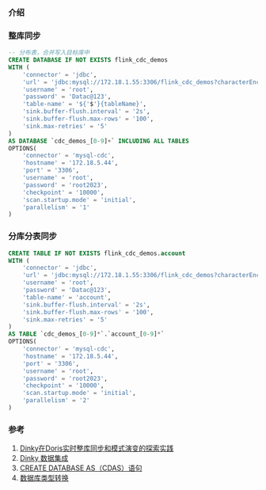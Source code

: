 ### 介绍

### 整库同步

```sql
-- 分布表，合并写入目标库中
CREATE DATABASE IF NOT EXISTS flink_cdc_demos 
WITH (
    'connector' = 'jdbc',
    'url' = 'jdbc:mysql://172.18.1.55:3306/flink_cdc_demos?characterEncoding=utf-8&useSSL=false',
    'username' = 'root',
    'password' = 'Datac@123',
    'table-name' = '${'$'}{tableName}',
    'sink.buffer-flush.interval' = '2s',
    'sink.buffer-flush.max-rows' = '100',
    'sink.max-retries' = '5'
) 
AS DATABASE `cdc_demos_[0-9]+` INCLUDING ALL TABLES  
OPTIONS(
    'connector' = 'mysql-cdc',
    'hostname' = '172.18.5.44',
    'port' = '3306',
    'username' = 'root',
    'password' = 'root2023',
    'checkpoint' = '10000',
    'scan.startup.mode' = 'initial',
    'parallelism' = '1'
)
```

### 分库分表同步

```sql
CREATE TABLE IF NOT EXISTS flink_cdc_demos.account
WITH (
    'connector' = 'jdbc',
    'url' = 'jdbc:mysql://172.18.1.55:3306/flink_cdc_demos?characterEncoding=utf-8&useSSL=false',
    'username' = 'root',
    'password' = 'Datac@123',
    'table-name' = 'account',
    'sink.buffer-flush.interval' = '2s',
    'sink.buffer-flush.max-rows' = '100',
    'sink.max-retries' = '5'
) 
AS TABLE `cdc_demos_[0-9]*`.`account_[0-9]*`
OPTIONS(
    'connector' = 'mysql-cdc',
    'hostname' = '172.18.5.44',
    'port' = '3306',
    'username' = 'root',
    'password' = 'root2023',
    'checkpoint' = '10000',
    'scan.startup.mode' = 'initial',
    'parallelism' = '2'
)
```

### 参考
1. [Dinky在Doris实时整库同步和模式演变的探索实践](https://mp.weixin.qq.com/s/OVsbRbfLEIgSNurlP6woAg)
2. [Dinky 数据集成](http://www.dlink.top/docs/next/data_integration_guide/cdcsource_statements)
3. [CREATE DATABASE AS（CDAS）语句](https://help.aliyun.com/document_detail/374304.html)
4. [数据库类型转换](https://www.sqlines.com/oracle-to-mysql)